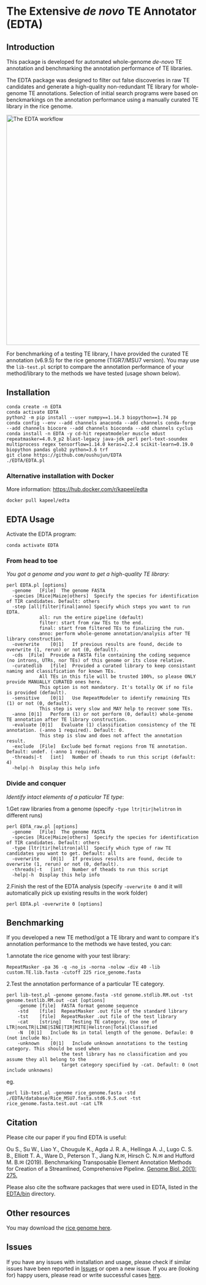 
# The Extensive *de novo* TE Annotator (EDTA)

## Introduction
This package is developed for automated whole-genome *de-novo* TE annotation and benchmarking the annotation performance of TE libraries.

The EDTA package was designed to filter out false discoveries in raw TE candidates and generate a high-quality non-redundant TE library for whole-genome TE annotations. Selection of initial search programs were based on benckmarkings on the annotation performance using a manually curated TE library in the rice genome.

<img width="600" alt="The EDTA workflow" src="https://github.com/oushujun/EDTA/blob/master/development/EDTA%20workflow.png?raw=true">

For benchmarking of a testing TE library, I have provided the curated TE annotation (v6.9.5) for the rice genome (TIGR7/MSU7 version). You may use the `lib-test.pl` script to compare the annotation performance of your method/library to the methods we have tested (usage shown below).

## Installation
    conda create -n EDTA
    conda activate EDTA
    python2 -m pip install --user numpy==1.14.3 biopython==1.74 pp
    conda config --env --add channels anaconda --add channels conda-forge --add channels biocore --add channels bioconda --add channels cyclus
    conda install -n EDTA -y cd-hit repeatmodeler muscle mdust repeatmasker=4.0.9_p2 blast-legacy java-jdk perl perl-text-soundex multiprocess regex tensorflow=1.14.0 keras=2.2.4 scikit-learn=0.19.0 biopython pandas glob2 python=3.6 trf
    git clone https://github.com/oushujun/EDTA
    ./EDTA/EDTA.pl

### Alternative installation with Docker
More information: https://hub.docker.com/r/kapeel/edta

    docker pull kapeel/edta

## EDTA Usage
Activate the EDTA program:

    conda activate EDTA

### From head to toe
*You got a genome and you want to get a high-quality TE library:*
    
    perl EDTA.pl [options]
      -genome	[File]	The genome FASTA
      -species [Rice|Maize|others]	Specify the species for identification of TIR candidates. Default: others
      -step	[all|filter|final|anno] Specify which steps you want to run EDTA.
				all: run the entire pipeline (default)
				filter: start from raw TEs to the end.
				final: start from filtered TEs to finalizing the run.
				anno: perform whole-genome annotation/analysis after TE library construction.
      -overwrite	[0|1]	If previous results are found, decide to overwrite (1, rerun) or not (0, default).
      -cds	[File]	Provide a FASTA file containing the coding sequence (no introns, UTRs, nor TEs) of this genome or its close relative.
      -curatedlib	[file]	Provided a curated library to keep consistant naming and classification for known TEs.
				All TEs in this file will be trusted 100%, so please ONLY provide MANUALLY CURATED ones here.
				This option is not mandatory. It's totally OK if no file is provided (default).
      -sensitive	[0|1]	Use RepeatModeler to identify remaining TEs (1) or not (0, default).
				This step is very slow and MAY help to recover some TEs.
      -anno	[0|1]	Perform (1) or not perform (0, default) whole-genome TE annotation after TE library construction.
      -evaluate	[0|1]	Evaluate (1) classification consistency of the TE annotation. (-anno 1 required). Default: 0.
				This step is slow and does not affect the annotation result.
      -exclude	[File]	Exclude bed format regions from TE annotation. Default: undef. (-anno 1 required).
      -threads|-t	[int]	Number of theads to run this script (default: 4)
      -help|-h	Display this help info


### Divide and conquer
*Identify intact elements of a paticular TE type*:

1.Get raw libraries from a genome (specify `-type ltr|tir|helitron` in different runs)

    perl EDTA_raw.pl [options]
      -genome	[File]	The genome FASTA
      -species [Rice|Maize|others]	Specify the species for identification of TIR candidates. Default: others
      -type	[ltr|tir|helitron|all]	Specify which type of raw TE candidates you want to get. Default: all
      -overwrite	[0|1]	If previous results are found, decide to overwrite (1, rerun) or not (0, default).
      -threads|-t	[int]	Number of theads to run this script
      -help|-h	Display this help info

2.Finish the rest of the EDTA analysis (specify `-overwrite 0` and it will automatically pick up existing results in the work folder)

    perl EDTA.pl -overwrite 0 [options]


## Benchmarking
If you developed a new TE method/got a TE library and want to compare it's annotation performance to the methods we have tested, you can:

1.annotate the rice genome with your test library:

    RepeatMasker -pa 36 -q -no_is -norna -nolow -div 40 -lib custom.TE.lib.fasta -cutoff 225 rice_genome.fasta

2.Test the annotation performance of a particular TE category.

    perl lib-test.pl -genome genome.fasta -std genome.stdlib.RM.out -tst genome.testlib.RM.out -cat [options]
        -genome	[file]	FASTA format genome sequence
        -std	[file]	RepeatMasker .out file of the standard library
        -tst	[file]	RepeatMasker .out file of the test library
        -cat	[string]	Testing TE category. Use one of LTR|nonLTR|LINE|SINE|TIR|MITE|Helitron|Total|Classified
        -N	[0|1]	Include Ns in total length of the genome. Defaule: 0 (not include Ns).
        -unknown	[0|1]	Include unknown annotations to the testing category. This should be used when
                        the test library has no classification and you assume they all belong to the
                        target category specified by -cat. Default: 0 (not include unknowns)

eg.

    perl lib-test.pl -genome rice_genome.fasta -std ./EDTA/database/Rice_MSU7.fasta.std6.9.5.out -tst rice_genome.fasta.test.out -cat LTR

## Citation
Please cite our paper if you find EDTA is useful:

Ou S., Su W., Liao Y., Chougule K., Agda J. R. A., Hellinga A. J., Lugo C. S. B., Elliott T. A., Ware D., Peterson T., Jiang N.✉, Hirsch C. N.✉ and Hufford M. B.✉ (2019). Benchmarking Transposable Element Annotation Methods for Creation of a Streamlined, Comprehensive Pipeline. [Genome Biol. 20(1): 275.](https://genomebiology.biomedcentral.com/articles/10.1186/s13059-019-1905-y)

Please also cite the software packages that were used in EDTA, listed in the [EDTA/bin](https://github.com/oushujun/EDTA/tree/master/bin) directory.

## Other resources
You may download the [rice genome here](http://rice.plantbiology.msu.edu/pub/data/Eukaryotic_Projects/o_sativa/annotation_dbs/pseudomolecules/version_7.0/all.dir/all.con).

## Issues
If you have any issues with installation and usage, please check if similar issues have been reported in [Issues](https://github.com/oushujun/EDTA/issues) or open a new issue. If you are (looking for) happy users, please read or write successful cases [here](https://github.com/oushujun/EDTA/issues/15).


